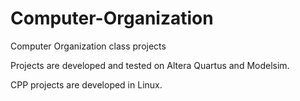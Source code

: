 # Computer-Organization
Computer Organization class projects

Projects are developed and tested on Altera Quartus and Modelsim.

CPP projects are developed in Linux.
